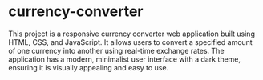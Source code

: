# currency-converter
This project is a responsive currency converter web application built using HTML, CSS, and JavaScript. It allows users to convert a specified amount of one currency into another using real-time exchange rates. The application has a modern, minimalist user interface with a dark theme, ensuring it is visually appealing and easy to use.
